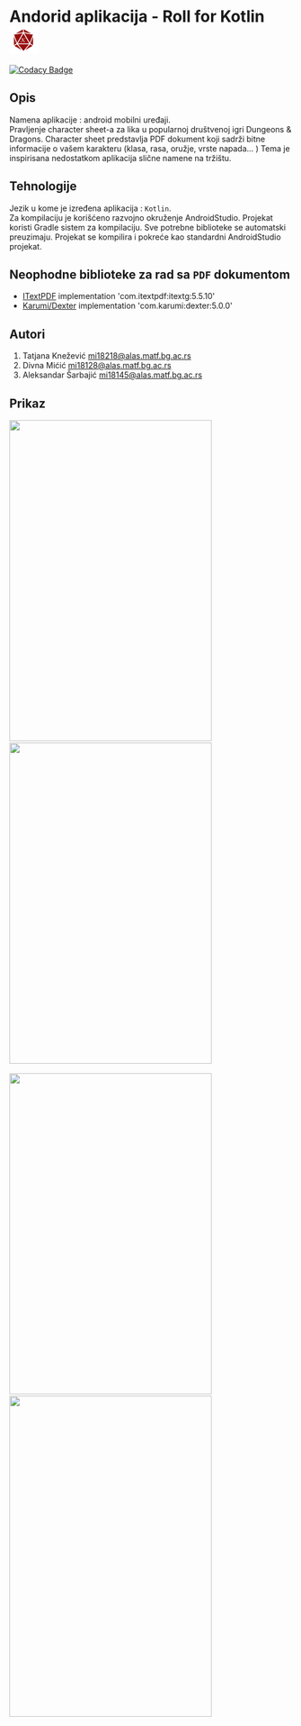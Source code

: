 # Andorid aplikacija - Roll for Kotlin  <img src= "https://github.com/matf-pp/2021_Roll-for-Kotlin/blob/main/app/src/main/res/drawable/roll_for_kotlin.png" width = "50" height = "50" align = "top" >

[![Codacy Badge](https://api.codacy.com/project/badge/Grade/f4db65160286478fa3c3e738f97947b9)](https://app.codacy.com/gh/matf-pp/2021_Roll-for-Kotlin?utm_source=github.com&utm_medium=referral&utm_content=matf-pp/2021_Roll-for-Kotlin&utm_campaign=Badge_Grade_Settings)

## Opis

Namena aplikacije : android mobilni uređaji.  
Pravljenje character sheet-a za lika u popularnoj društvenoj igri Dungeons & Dragons. 
Character sheet predstavlja PDF dokument koji sadrži bitne informacije o vašem karakteru (klasa, rasa, oružje, vrste napada... )
Tema je inspirisana nedostatkom aplikacija slične namene na tržištu.
 
## Tehnologije

Jezik u kome je izređena aplikacija : `Kotlin`.  
Za kompilaciju je korišćeno razvojno okruženje AndroidStudio. Projekat koristi Gradle sistem za kompilaciju. Sve potrebne biblioteke se automatski preuzimaju. Projekat se kompilira i pokreće kao standardni AndroidStudio projekat.

## Neophodne biblioteke za rad sa `PDF` dokumentom

- [ITextPDF](https://github.com/itext/itextpdf) implementation 'com.itextpdf:itextg:5.5.10'
- [Karumi/Dexter](https://github.com/Karumi/Dexter) implementation 'com.karumi:dexter:5.0.0'

## Autori

1.  Tatjana Knežević    mi18218@alas.matf.bg.ac.rs
2.  Divna Mićić 	       mi18128@alas.matf.bg.ac.rs
3.  Aleksandar Šarbajić mi18145@alas.matf.bg.ac.rs

## Prikaz

<img src = "https://user-images.githubusercontent.com/57417394/116265386-5e4f3f80-a77b-11eb-80ba-4da914cc3a39.png" width = "360" height = "570" > <img src = "https://user-images.githubusercontent.com/57417394/116265402-61e2c680-a77b-11eb-80ff-530f5d943123.png" width = "360" height = "570" >

<img src = "https://user-images.githubusercontent.com/57417394/116265407-6313f380-a77b-11eb-839d-dd11f7cb96a7.png" width = "360" height = "570" > <img src = "https://user-images.githubusercontent.com/57417394/116265408-64452080-a77b-11eb-9ad3-f3b86be46dbc.png" width = "360" height = "570" >
